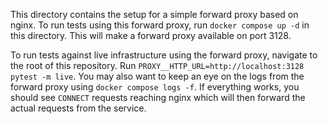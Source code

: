 This directory contains the setup for a simple forward proxy based on nginx.
To run tests using this forward proxy, run `docker compose up -d` in this directory.
This will make a forward proxy available on port 3128.

To run tests against live infrastructure using the forward proxy, navigate to the root of this repository.
Run `PROXY__HTTP_URL=http://localhost:3128 pytest -m live`.
You may also want to keep an eye on the logs from the forward proxy using `docker compose logs -f`.
If everything works, you should see `CONNECT` requests reaching nginx which will then forward the actual requests from the service.
